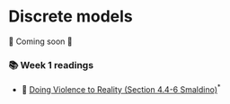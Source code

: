 # Discrete models

🚧 Coming soon 🚧

<div class="reading-box">
  <h3>📚 Week 1 readings</h3>
  <ul class="reading-list">
    <li><span>📖</span> <a href="https://github.com/jstonge/2024Fall-MOCS/blob/main/docs/assets/Smaldino-2023-ch4.pdf" target="_blank">Doing Violence to Reality (Section 4.4-6 Smaldino)</a><sup>*</sup></li>
  </ul>
</div>